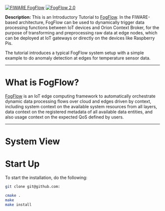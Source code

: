 [![FIWARE FogFlow](https://nexus.lab.fiware.org/repository/raw/public/badges/chapters/robotics.svg)](https://www.fiware.org/developers/catalogue/)
[![FogFlow 2.0](https://img.shields.io/badge/FogFlow-1.6-5dc0cf.svg)](http://fogflow.readthedocs.io/)

**Description:** 
This is an Introductory Tutorial to [FogFlow](https://eprosima-fast-rtps.readthedocs.io).
In the FIWARE-based architecture, FogFlow can be used to dynamically trigger data processing functions 
between IoT devices and Orion Context Broker, for the purpose of transforming and preprocessing raw data at edge nodes, 
which can be deployed at IoT gateways or directly on the devices like Raspberry Pis.

The tutorial introduces a typical FogFlow system setup with a simple example to do anomaly detection at edges for temperature sensor data. 

---

# What is FogFlow?

[FogFlow](https://fogflow.readthedocs.io) is an IoT edge computing framework 
to automatically orchestrate dynamic data processing flows over cloud and edges driven by context, 
including system context on the available system resources from all layers, 
data context on the registered metadata of all available data entities, 
and also usage context on the expected QoS defined by users.


---

# System View



# Start Up

To start the installation, do the following:

```bash
git clone git@github.com:

```


```bash
cmake .
make
make install
```
